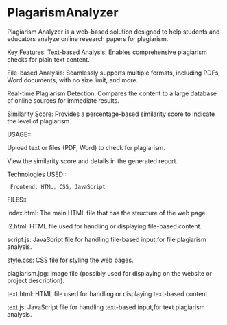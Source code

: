 # PlagarismAnalyzer
Plagiarism Analyzer is a web-based solution designed to help students and educators analyze online research papers for plagiarism.

Key Features:
Text-based Analysis: Enables comprehensive plagiarism checks for plain text content.

File-based Analysis: Seamlessly supports multiple formats, including PDFs, Word documents, with no size limit, and more.

Real-time Plagiarism Detection: Compares the content to a large database of online sources for immediate results.

Similarity Score: Provides a percentage-based similarity score to indicate the level of plagiarism.

USAGE::

   Upload text or files (PDF, Word) to check for plagiarism.

   View the similarity score and details in the generated report.

Technologies USED::

     Frontend: HTML, CSS, JavaScript

FILES::

index.html: The main HTML file that has the structure of the web page.

i2.html: HTML file used for handling or displaying file-based content.

script.js: JavaScript file for handling file-based input,for file plagiarism analysis.

style.css: CSS file for styling the web pages.

plagiarism.jpg: Image file (possibly used for displaying on the website or project description).

text.html: HTML file used for handling or displaying text-based content.

text.js: JavaScript file for handling text-based input,for text plagiarism analysis.

